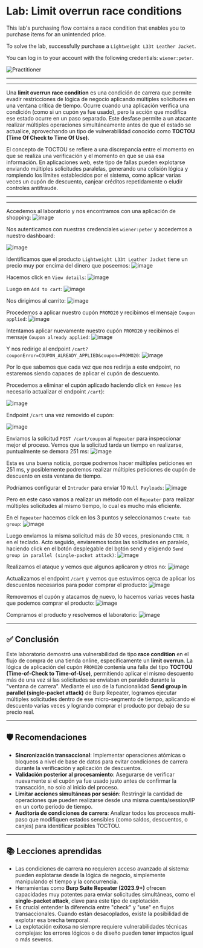 # Lab: Limit overrun race conditions

This lab's purchasing flow contains a race condition that enables you to purchase items for an unintended price.

To solve the lab, successfully purchase a `Lightweight L33t Leather Jacket`.

You can log in to your account with the following credentials: `wiener:peter`.

![Practitioner](https://img.shields.io/badge/level-Apprentice-green) 

---

---

Una **limit overrun race condition** es una condición de carrera que permite evadir restricciones de lógica de negocio aplicando múltiples solicitudes en una ventana crítica de tiempo. Ocurre cuando una aplicación verifica una condición (como si un cupón ya fue usado), pero la acción que modifica ese estado ocurre en un paso separado. Este desfase permite a un atacante realizar múltiples operaciones simultáneamente antes de que el estado se actualice, aprovechando un tipo de vulnerabilidad conocido como **TOCTOU (Time Of Check to Time Of Use)**.

El concepto de TOCTOU se refiere a una discrepancia entre el momento en que se realiza una verificación y el momento en que se usa esa información. En aplicaciones web, este tipo de fallas pueden explotarse enviando múltiples solicitudes paralelas, generando una colisión lógica y rompiendo los límites establecidos por el sistema, como aplicar varias veces un cupón de descuento, canjear créditos repetidamente o eludir controles antifraude.

---


---

Accedemos al laboratorio y nos encontramos con una aplicación de shopping:
![image](https://github.com/user-attachments/assets/2ef7c095-d5ed-4ce1-9cb5-d0decb4eb0b0)


Nos autenticamos con nuestras credenciales `wiener:peter` y accedemos a nuestro dashboard:

![image](https://github.com/user-attachments/assets/539076dc-e5d6-4318-82b1-5d2aa197fbea)

Identificamos que el producto `Lightweight L33t Leather Jacket` tiene un precio muy por encima del dinero que poseemos:
![image](https://github.com/user-attachments/assets/745dacbf-32de-46e9-beb0-f4ce667e08b9)

Hacemos click en `View details`:
![image](https://github.com/user-attachments/assets/0d00cdde-e834-4454-9688-cebb7307777a)

Luego en `Add to cart`:
![image](https://github.com/user-attachments/assets/bdd5a98b-f4e5-4713-83f2-fca4df831dd5)


Nos dirigimos al carrito:
![image](https://github.com/user-attachments/assets/3d077ccf-358c-48b0-9fdc-f44daebcc906)


Procedemos a aplicar nuestro cupón `PROMO20` y recibimos el mensaje `Coupon applied`:
![image](https://github.com/user-attachments/assets/81e90347-96c0-438f-920c-56b7b14c1ae7)

Intentamos aplicar nuevamente nuestro cupón `PROMO20` y recibimos el mensaje `Coupon already applied`:
![image](https://github.com/user-attachments/assets/189b7347-ffba-4b0e-b287-4d5b10955d59)


Y nos redirige al endpoint `/cart?couponError=COUPON_ALREADY_APPLIED&coupon=PROMO20`:
![image](https://github.com/user-attachments/assets/1be563e1-2ebb-460e-868c-b9d8e0734d92)

Por lo que sabemos que cada vez que nos redirija a este endpoint, no estaremos siendo capaces de aplicar el cupón de descuento.

Procedemos a eliminar el cupón aplicado haciendo click en `Remove` (es necesario actualizar el endpoint `/cart`):

![image](https://github.com/user-attachments/assets/bc43f19e-66d5-46f8-96ab-9873aec435f3)

Endpoint `/cart` una vez removido el cupón:

![image](https://github.com/user-attachments/assets/cc83ef4d-fb6e-403e-9996-e286850debf3)

Enviamos la solicitud `POST /cart/coupon` al `Repeater` para inspeccionar mejor el proceso. Vemos que la solicitud tarda un tiempo en realizarse, puntualmente se demora 251 ms:
![image](https://github.com/user-attachments/assets/d1cee291-1727-431c-839a-66486e4728a9)

Esta es una buena noticia, porque podremos hacer múltiples peticiones en 251 ms, y posiblemente podremos realizar múltiples peticiones de cupón de descuento en esta ventana de tiempo.


Podríamos configurar el `Intruder` para enviar 10 `Null Payloads`:
![image](https://github.com/user-attachments/assets/f26a8a7b-daac-40bd-897a-6fa58678fc84)


Pero en este caso vamos a realizar un método con el `Repeater` para realizar múltiples solicitudes al mismo tiempo, lo cual es mucho más eficiente.


En el `Repeater` hacemos click en los 3 puntos y seleccionamos `Create tab group`:
![image](https://github.com/user-attachments/assets/e8022194-42e8-4959-8bfd-fc44e9928405)


Luego enviamos la misma solicitud más de 30 veces, presionando `CTRL R` en el teclado. Acto seguido, enviaremos todas las solicitudes en paralelo, haciendo click en el botón desplegable del botón send y eligiendo `Send group in parallel (single-packet attack)`:
![image](https://github.com/user-attachments/assets/448256cb-fa2f-47a8-9546-67d1995e50d2)


Realizamos el ataque y vemos que algunos aplicaron y otros no:
![image](https://github.com/user-attachments/assets/4884b9ac-83ea-4ae4-a6bb-0f8218014b37)

Actualizamos el endpoint `/cart` y vemos que estuvimos cerca de aplicar los descuentos necesarios para poder comprar el producto:
![image](https://github.com/user-attachments/assets/f521864f-4e92-4aff-8e55-d658a856addf)


Removemos el cupón y atacamos de nuevo, lo hacemos varias veces hasta que podemos comprar el producto:
![image](https://github.com/user-attachments/assets/69d4f444-960b-4bb4-bcb3-88bdd363ca12)

Compramos el producto y resolvemos el laboratorio:
![image](https://github.com/user-attachments/assets/906cddbc-d8fb-4516-8c17-207672ce4f26)

---

## ✅ Conclusión

Este laboratorio demostró una vulnerabilidad de tipo **race condition** en el flujo de compra de una tienda online, específicamente un **limit overrun**. La lógica de aplicación del cupón `PROMO20` contenía una falla del tipo **TOCTOU (Time-of-Check to Time-of-Use)**, permitiendo aplicar el mismo descuento más de una vez si las solicitudes se enviaban en paralelo durante la "ventana de carrera". Mediante el uso de la funcionalidad **Send group in parallel (single-packet attack)** de Burp Repeater, logramos ejecutar múltiples solicitudes dentro de ese micro-segmento de tiempo, aplicando el descuento varias veces y logrando comprar el producto por debajo de su precio real.

---

## 🛡 Recomendaciones

- **Sincronización transaccional**: Implementar operaciones atómicas o bloqueos a nivel de base de datos para evitar condiciones de carrera durante la verificación y aplicación de descuentos.
- **Validación posterior al procesamiento**: Asegurarse de verificar nuevamente si el cupón ya fue usado justo antes de confirmar la transacción, no solo al inicio del proceso.
- **Limitar acciones simultáneas por sesión**: Restringir la cantidad de operaciones que pueden realizarse desde una misma cuenta/session/IP en un corto período de tiempo.
- **Auditoría de condiciones de carrera**: Analizar todos los procesos multi-paso que modifiquen estados sensibles (como saldos, descuentos, o canjes) para identificar posibles TOCTOU.

---

## 📚 Lecciones aprendidas

- Las condiciones de carrera no requieren acceso avanzado al sistema: pueden explotarse desde la lógica de negocio, simplemente manipulando el tiempo y la concurrencia.
- Herramientas como **Burp Suite Repeater (2023.9+)** ofrecen capacidades muy potentes para enviar solicitudes simultáneas, como el **single-packet attack**, clave para este tipo de explotación.
- Es crucial entender la diferencia entre "check" y "use" en flujos transaccionales. Cuando están desacoplados, existe la posibilidad de explotar esa brecha temporal.
- La explotación exitosa no siempre requiere vulnerabilidades técnicas complejas: los errores lógicos o de diseño pueden tener impactos igual o más severos.



